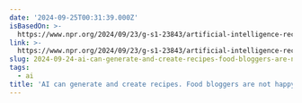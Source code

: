 ```yaml
---
date: '2024-09-25T00:31:39.000Z'
isBasedOn: >-
  https://www.npr.org/2024/09/23/g-s1-23843/artificial-intelligence-recipes-food-cooking-apple
link: >-
  https://www.npr.org/2024/09/23/g-s1-23843/artificial-intelligence-recipes-food-cooking-apple
slug: 2024-09-24-ai-can-generate-and-create-recipes-food-bloggers-are-not-happy-npr
tags:
  - ai
title: 'AI can generate and create recipes. Food bloggers are not happy : NPR'
---
```

 
